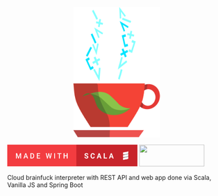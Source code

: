 <p align="center"><a href="url"><img src="https://raw.githubusercontent.com/schvabodka-man/Coffeefuck/master/src/main/resources/static/pics/logo.png" width="200" height="300"></a></p>

<div style="display: inline-block; margin: 10">
<img src="https://github.com/schvabodka-man/Custom-Badges/blob/master/Languages/png/Scala%204xxxhdpi.png" width="300" height="50">
<img src="http://forthebadge.com/images/badges/uses-js.svg" width="150" height="50">
</div>


Cloud brainfuck interpreter with REST API and web app done via Scala, Vanilla JS and Spring Boot
